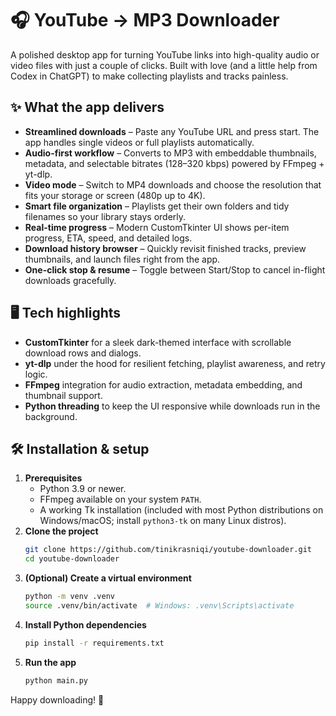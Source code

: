 # 🎧 YouTube → MP3 Downloader

A polished desktop app for turning YouTube links into high-quality audio or video files with just a couple of clicks. Built with love (and a little help from Codex in ChatGPT) to make collecting playlists and tracks painless.

## ✨ What the app delivers
- **Streamlined downloads** – Paste any YouTube URL and press start. The app handles single videos or full playlists automatically.
- **Audio-first workflow** – Converts to MP3 with embeddable thumbnails, metadata, and selectable bitrates (128–320 kbps) powered by FFmpeg + yt-dlp.
- **Video mode** – Switch to MP4 downloads and choose the resolution that fits your storage or screen (480p up to 4K).
- **Smart file organization** – Playlists get their own folders and tidy filenames so your library stays orderly.
- **Real-time progress** – Modern CustomTkinter UI shows per-item progress, ETA, speed, and detailed logs.
- **Download history browser** – Quickly revisit finished tracks, preview thumbnails, and launch files right from the app.
- **One-click stop & resume** – Toggle between Start/Stop to cancel in-flight downloads gracefully.

## 🖥️ Tech highlights
- **CustomTkinter** for a sleek dark-themed interface with scrollable download rows and dialogs.
- **yt-dlp** under the hood for resilient fetching, playlist awareness, and retry logic.
- **FFmpeg** integration for audio extraction, metadata embedding, and thumbnail support.
- **Python threading** to keep the UI responsive while downloads run in the background.

## 🛠️ Installation & setup
1. **Prerequisites**
   - Python 3.9 or newer.
   - FFmpeg available on your system `PATH`.
   - A working Tk installation (included with most Python distributions on Windows/macOS; install `python3-tk` on many Linux distros).
2. **Clone the project**
   ```bash
   git clone https://github.com/tinikrasniqi/youtube-downloader.git
   cd youtube-downloader
   ```
3. **(Optional) Create a virtual environment**
   ```bash
   python -m venv .venv
   source .venv/bin/activate  # Windows: .venv\Scripts\activate
   ```
4. **Install Python dependencies**
   ```bash
   pip install -r requirements.txt
   ```
5. **Run the app**
   ```bash
   python main.py
   ```

Happy downloading! 🎵
